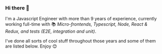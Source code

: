 ### Hi there 👋

I'm a Javascript Engineer with more than 9 years of experience, currently working full-time with 📚 *Micro-frontends, Typescript, Node, React & Redux, and tests (E2E, integration and unit)*.

I've done all sorts of cool stuff throughout those years and some of them are listed below. Enjoy 😊
